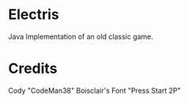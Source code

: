 # Electris
Java Implementation of an old classic game.

Credits
================

Cody "CodeMan38" Boisclair's Font "Press Start 2P"
